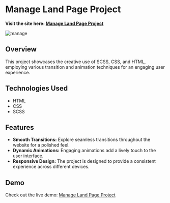 # Manage Land Page Project

**Visit the site here: [Manage Land Page Project](https://managelandpageproject.netlify.app/)**

![manage](https://github.com/Vipinsharrmaa/Managelandingpage/assets/85492738/0f2bdee7-2226-4c9a-981a-d03bd970b64e)


## Overview

This project showcases the creative use of SCSS, CSS, and HTML, employing various transition and animation techniques for an engaging user experience.

## Technologies Used

- HTML
- CSS
- SCSS

## Features

- **Smooth Transitions:** Explore seamless transitions throughout the website for a polished feel.
- **Dynamic Animations:** Engaging animations add a lively touch to the user interface.
- **Responsive Design:** The project is designed to provide a consistent experience across different devices.

## Demo

Check out the live demo: [Manage Land Page Project](https://managelandpageproject.netlify.app/)
